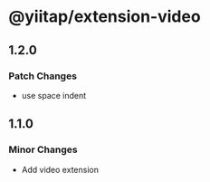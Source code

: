# @yiitap/extension-video

## 1.2.0

### Patch Changes

- use space indent

## 1.1.0

### Minor Changes

- Add video extension

